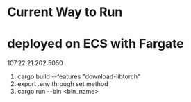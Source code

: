 # Current Way to Run

# deployed on ECS with Fargate

107.22.21.202:5050
1. cargo build --features "download-libtorch"
2. export .env through set method
3. cargo run --bin <bin_name>